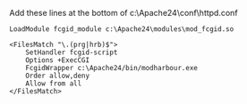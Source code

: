 Add these lines at the bottom of c:\Apache24\conf\httpd.conf

```
LoadModule fcgid_module c:\Apache24\modules\mod_fcgid.so

<FilesMatch "\.(prg|hrb)$">
    SetHandler fcgid-script
    Options +ExecCGI
    FcgidWrapper c:\Apache24/bin/modharbour.exe
    Order allow,deny
    Allow from all
</FilesMatch>
```
